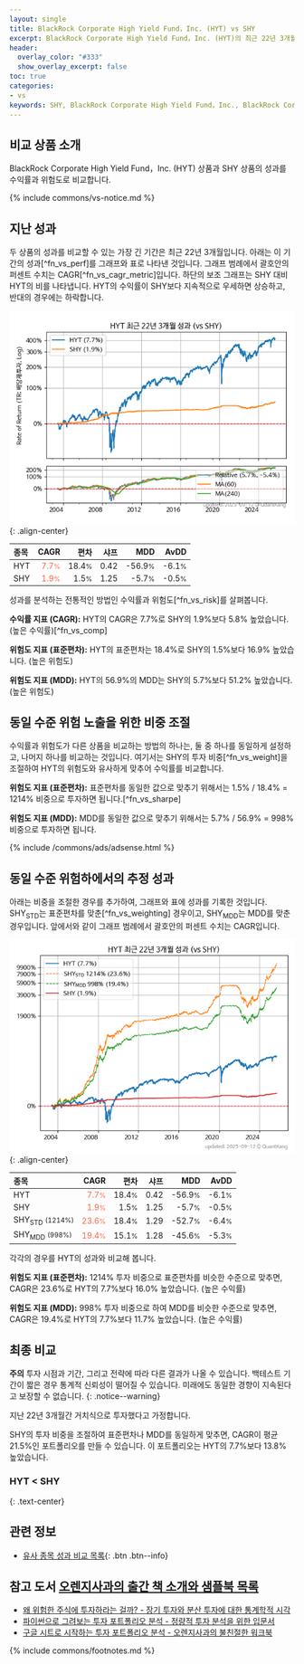 ```yaml
---
layout: single
title: BlackRock Corporate High Yield Fund，Inc. (HYT) vs SHY
excerpt: BlackRock Corporate High Yield Fund，Inc. (HYT)의 최근 22년 3개월 CAGR은 7.7%로 SHY의 1.9%보다 5.8% 높았습니다.
header:
  overlay_color: "#333"
  show_overlay_excerpt: false
toc: true
categories:
- vs
keywords: SHY, BlackRock Corporate High Yield Fund，Inc., BlackRock Corporate High Yield Fund，Inc. SHY 비교, HYT, HYT HYT 비교
---
```


## 비교 상품 소개


BlackRock Corporate High Yield Fund，Inc. (HYT) 상품과 SHY 상품의 성과를 수익률과 위험도로 비교합니다.





{% include commons/vs-notice.md %}

## 지난 성과

두 상품의 성과를 비교할 수 있는 가장 긴 기간은 최근 22년 3개월입니다. 아래는 이 기간의 성과[^fn_vs_perf]를 그래프와 표로 나타낸 것입니다.
그래프 범례에서 괄호안의 퍼센트 수치는 CAGR[^fn_vs_cagr_metric]입니다.
하단의 보조 그래프는 SHY 대비 HYT의 비를 나타냅니다.
HYT의 수익률이 SHY보다 지속적으로 우세하면 상승하고, 반대의 경우에는 하락합니다.

![HYT](/vs/images/hyt-vs-shy_dual.png){: .align-center}

| **종목** | **CAGR** | **편차** | **샤프** | **MDD** | **AvDD** |
| :------------ | ------: | -----------: | -------: | ------: | -------: |
| HYT | <span style="color: tomato">7.7<small>%</small></span> | 18.4<small>%</small> | 0.42 | -56.9<small>%</small> | -6.1<small>%</small> |
| SHY | <span style="color: tomato">1.9<small>%</small></span> | 1.5<small>%</small> | 1.25 | -5.7<small>%</small> | -0.5<small>%</small> |

<!-- more -->


성과를 분석하는 전통적인 방법인 수익률과 위험도[^fn_vs_risk]를 살펴봅니다.

**수익률 지표 (CAGR):** HYT의 CAGR은 7.7%로 SHY의 1.9%보다 5.8% 높았습니다. (높은 수익률)[^fn_vs_comp]

**위험도 지표 (표준편차):** HYT의 표준편차는 18.4%로 SHY의 1.5%보다 16.9% 높았습니다. (높은 위험도)

**위험도 지표 (MDD):** HYT의 56.9%의 MDD는 SHY의 5.7%보다 51.2% 높았습니다. (높은 위험도)



## 동일 수준 위험 노출을 위한 비중 조절

수익률과 위험도가 다른 상품을 비교하는 방법의 하나는, 둘 중 하나를 동일하게 설정하고, 나머지 하나를 비교하는 것입니다.
여기서는 SHY의 투자 비중[^fn_vs_weight]을 조절하여 HYT의 위험도와 유사하게 맞추어 수익률를 비교합니다.

**위험도 지표 (표준편차):** 표준편차를 동일한 값으로 맞추기 위해서는 1.5% / 18.4% = 1214% 비중으로 투자하면 됩니다.[^fn_vs_sharpe]

**위험도 지표 (MDD):** MDD를 동일한 값으로 맞추기 위해서는 5.7% / 56.9% = 998% 비중으로 투자하면 됩니다.


{% include /commons/ads/adsense.html %}



## 동일 수준 위험하에서의 추정 성과

아래는 비중을 조절한 경우를 추가하여, 그래프와 표에 성과를 기록한 것입니다.
SHY<sub>STD</sub>는 표준편차를 맞춘[^fn_vs_weighting] 경우이고, SHY<sub>MDD</sub>는 MDD를 맞춘 경우입니다.
앞에서와 같이 그래프 범례에서 괄호안의 퍼센트 수치는 CAGR입니다.


![BlackRock Corporate High Yield Fund，Inc.](/vs/images/hyt-vs-shy.png){: .align-center}



| **종목** | **CAGR** | **편차** | **샤프** | **MDD** | **AvDD** |
| :------------ | ------: | -----------: | -------: | ------: | -------: |
| HYT | <span style="color: tomato">7.7<small>%</small></span> | 18.4<small>%</small> | 0.42 | -56.9<small>%</small> | -6.1<small>%</small> |
| SHY | <span style="color: tomato">1.9<small>%</small></span> | 1.5<small>%</small> | 1.25 | -5.7<small>%</small> | -0.5<small>%</small> |
| SHY<sub>STD</sub> <small>(1214%)</small> | <span style="color: tomato">23.6<small>%</small></span> | 18.4<small>%</small> | 1.29 | -52.7<small>%</small> | -6.4<small>%</small> |
| SHY<sub>MDD</sub> <small>(998%)</small> | <span style="color: tomato">19.4<small>%</small></span> | 15.1<small>%</small> | 1.28 | -45.6<small>%</small> | -5.3<small>%</small> |



각각의 경우를 HYT의 성과와 비교해 봅니다.

**위험도 지표 (표준편차):** 1214% 투자 비중으로 표준편차를 비슷한 수준으로 맞추면, CAGR은 23.6%로 HYT의 7.7%보다 16.0% 높았습니다. (높은 수익률)

**위험도 지표 (MDD):** 998% 투자 비중으로 하여 MDD를 비슷한 수준으로 맞추면, CAGR은 19.4%로 HYT의 7.7%보다 11.7% 높았습니다. (높은 수익률)




## 최종 비교

**주의** 투자 시점과 기간, 그리고 전략에 따라 다른 결과가 나올 수 있습니다. 백테스트 기간이 짧은 경우 통계적 신뢰성이 떨어질 수 있습니다. 미래에도 동일한 경향이 지속된다고 보장할 수 없습니다.
{: .notice--warning}

지난 22년 3개월간 거치식으로 투자했다고 가정합니다.

SHY의 투자 비중을 조절하여 표준편차나 MDD를 동일하게 맞추면, CAGR이 평균 21.5%인 포트폴리오를 만들 수 있습니다.
이 포트폴리오는 HYT의 7.7%보다 13.8% 높았습니다.

### HYT &lt; SHY
{: .text-center}


## 관련 정보

- [유사 종목 성과 비교 목록](/vs/){: .btn .btn--info}


## 참고 도서 [오렌지사과의 출간 책 소개와 샘플북 목록](https://kongdori.tistory.com/691)

- [왜 위험한 주식에 투자하라는 걸까? - 장기 투자와 분산 투자에 대한 통계학적 시각](https://kongdori.tistory.com/421)
- [파이썬으로 그려보는 투자 포트폴리오 분석  - 정량적 투자 분석을 위한 입문서](https://kongdori.tistory.com/643)
- [구글 시트로 시작하는 투자 포트폴리오 분석 - 오렌지사과의 불친절한 워크북](https://kongdori.tistory.com/449)

{% include commons/footnotes.md %}